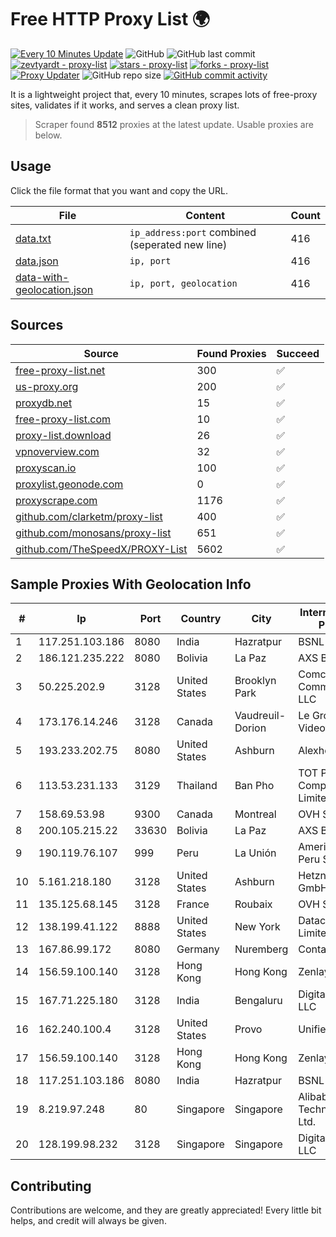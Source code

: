 
# Free HTTP Proxy List 🌍

[![Every 10 Minutes Update](https://github.com/mertguvencli/http-proxy-list/actions/workflows/main.yml/badge.svg?branch=main)](https://github.com/mertguvencli/http-proxy-list/actions/workflows/main.yml)
![GitHub](https://img.shields.io/github/license/mertguvencli/http-proxy-list)
![GitHub last commit](https://img.shields.io/github/last-commit/mertguvencli/http-proxy-list)
[![zevtyardt - proxy-list](https://img.shields.io/static/v1?label=zevtyardt&message=proxy-list&color=blue&logo=github)](https://github.com/zevtyardt/proxy-list "Go to GitHub repo")
[![stars - proxy-list](https://img.shields.io/github/stars/zevtyardt/proxy-list?style=social)](https://github.com/zevtyardt/proxy-list)
[![forks - proxy-list](https://img.shields.io/github/forks/zevtyardt/proxy-list?style=social)](https://github.com/zevtyardt/proxy-list)
[![Proxy Updater](https://github.com/zevtyardt/proxy-list/workflows/Proxy%20Updater/badge.svg)](https://github.com/zevtyardt/proxy-list/actions?query=workflow:"Proxy+Updater")
![GitHub repo size](https://img.shields.io/github/repo-size/zevtyardt/proxy-list)
[![GitHub commit activity](https://img.shields.io/github/commit-activity/m/zevtyardt/proxy-list?logo=commits)](https://github.com/zevtyardt/proxy-list/commits/main)

It is a lightweight project that, every 10 minutes, scrapes lots of free-proxy sites, validates if it works, and serves a clean proxy list.

> Scraper found **8512** proxies at the latest update. Usable proxies are below.

## Usage

Click the file format that you want and copy the URL.

|File|Content|Count|
|----|-------|-----|
|[data.txt](https://raw.githubusercontent.com/mertguvencli/http-proxy-list/main/proxy-list/data.txt)|`ip_address:port` combined (seperated new line)|416|
|[data.json](https://raw.githubusercontent.com/mertguvencli/http-proxy-list/main/proxy-list/data.json)|`ip, port`|416|
|[data-with-geolocation.json](https://raw.githubusercontent.com/mertguvencli/http-proxy-list/main/proxy-list/data-with-geolocation.json)|`ip, port, geolocation`|416|

## Sources

|Source|Found Proxies|Succeed|
|------|-------------|-------|
|[free-proxy-list.net](https://free-proxy-list.net)|300|✅|
|[us-proxy.org](https://www.us-proxy.org)|200|✅|
|[proxydb.net](http://proxydb.net)|15|✅|
|[free-proxy-list.com](https://free-proxy-list.com/?page=&port=&type%5B%5D=http&type%5B%5D=https&up_time=0&search=Search)|10|✅|
|[proxy-list.download](https://www.proxy-list.download/HTTP)|26|✅|
|[vpnoverview.com](https://vpnoverview.com/privacy/anonymous-browsing/free-proxy-servers)|32|✅|
|[proxyscan.io](https://www.proxyscan.io)|100|✅|
|[proxylist.geonode.com](https://proxylist.geonode.com/api/proxy-list?limit=300&page=1&sort_by=lastChecked&sort_type=desc&protocols=http,https)|0|✅|
|[proxyscrape.com](https://api.proxyscrape.com/v2/?request=displayproxies&protocol=http&timeout=10000&country=all&ssl=all&anonymity=all)|1176|✅|
|[github.com/clarketm/proxy-list](https://raw.githubusercontent.com/clarketm/proxy-list/master/proxy-list-raw.txt)|400|✅|
|[github.com/monosans/proxy-list](https://raw.githubusercontent.com/monosans/proxy-list/main/proxies/http.txt)|651|✅|
|[github.com/TheSpeedX/PROXY-List](https://raw.githubusercontent.com/TheSpeedX/PROXY-List/master/http.txt)|5602|✅|


## Sample Proxies With Geolocation Info

|#|Ip|Port|Country|City|Internet Service Provider|
|-|--|----|-------|----|-------------------------|
|1|117.251.103.186|8080|India|Hazratpur|BSNL Internet|
|2|186.121.235.222|8080|Bolivia|La Paz|AXS Bolivia S. A.|
|3|50.225.202.9|3128|United States|Brooklyn Park|Comcast Cable Communications, LLC|
|4|173.176.14.246|3128|Canada|Vaudreuil-Dorion|Le Groupe Videotron Ltee|
|5|193.233.202.75|8080|United States|Ashburn|Alexhost SRL|
|6|113.53.231.133|3129|Thailand|Ban Pho|TOT Public Company Limited|
|7|158.69.53.98|9300|Canada|Montreal|OVH SAS|
|8|200.105.215.22|33630|Bolivia|La Paz|AXS Bolivia S. A.|
|9|190.119.76.107|999|Peru|La Unión|America Movil Peru S.A.C.|
|10|5.161.218.180|3128|United States|Ashburn|Hetzner Online GmbH|
|11|135.125.68.145|3128|France|Roubaix|OVH SAS|
|12|138.199.41.122|8888|United States|New York|Datacamp Limited|
|13|167.86.99.172|8080|Germany|Nuremberg|Contabo GmbH|
|14|156.59.100.140|3128|Hong Kong|Hong Kong|Zenlayer Inc|
|15|167.71.225.180|3128|India|Bengaluru|DigitalOcean, LLC|
|16|162.240.100.4|3128|United States|Provo|Unified Layer|
|17|156.59.100.140|3128|Hong Kong|Hong Kong|Zenlayer Inc|
|18|117.251.103.186|8080|India|Hazratpur|BSNL Internet|
|19|8.219.97.248|80|Singapore|Singapore|Alibaba (US) Technology Co., Ltd.|
|20|128.199.98.232|3128|Singapore|Singapore|DigitalOcean, LLC|



## Contributing

Contributions are welcome, and they are greatly appreciated! Every
little bit helps, and credit will always be given.

